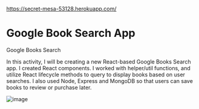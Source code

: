 https://secret-mesa-53128.herokuapp.com/

# Google Book Search App

Google Books Search

In this activity, I will be creating a new React-based Google Books Search app. I created React components. I worked with helper/util functions, and utilize React lifecycle methods to query to display books based on user searches. I also used Node, Express and MongoDB so that users can save books to review or purchase later.

![image](https://user-images.githubusercontent.com/46582302/65397654-d96e9980-dd7f-11e9-95d1-2d2925ebdd3b.png)
